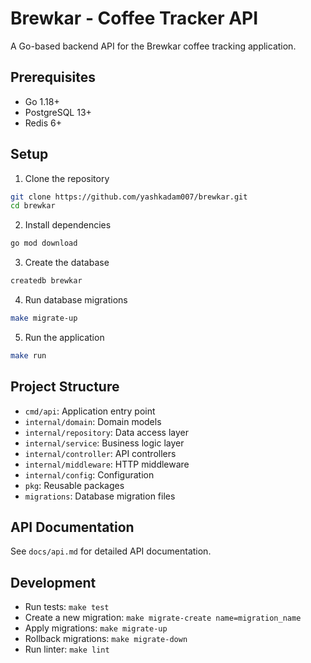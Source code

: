 # Brewkar - Coffee Tracker API

A Go-based backend API for the Brewkar coffee tracking application.

## Prerequisites

- Go 1.18+
- PostgreSQL 13+
- Redis 6+

## Setup

1. Clone the repository
```bash
git clone https://github.com/yashkadam007/brewkar.git
cd brewkar
```

2. Install dependencies
```bash
go mod download
```

3. Create the database
```bash
createdb brewkar
```

4. Run database migrations
```bash
make migrate-up
```

5. Run the application
```bash
make run
```

## Project Structure

- `cmd/api`: Application entry point
- `internal/domain`: Domain models
- `internal/repository`: Data access layer
- `internal/service`: Business logic layer
- `internal/controller`: API controllers
- `internal/middleware`: HTTP middleware
- `internal/config`: Configuration
- `pkg`: Reusable packages
- `migrations`: Database migration files

## API Documentation

See `docs/api.md` for detailed API documentation.

## Development

- Run tests: `make test`
- Create a new migration: `make migrate-create name=migration_name`
- Apply migrations: `make migrate-up`
- Rollback migrations: `make migrate-down`
- Run linter: `make lint`
